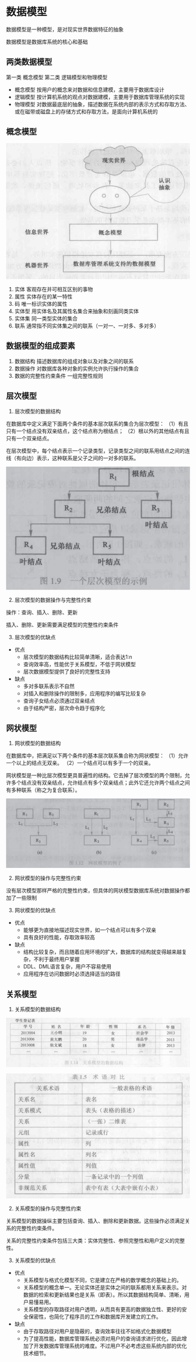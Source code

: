 # 数据模型

数据模型是一种模型，是对现实世界数据特征的抽象

数据模型是数据库系统的核心和基础

## 两类数据模型

第一类 概念模型
第二类 逻辑模型和物理模型

- 概念模型 按用户的概念来对数据和信息建模，主要用于数据库设计
- 逻辑模型 按计算机系统的观点对数据建模，主要用于数据库管理系统的实现
- 物理模型 对数据最底层的抽象，描述数据在系统内部的表示方式和存取方法、或在磁带或磁盘上的存储方式和存取方法，是面向计算机系统的

## 概念模型

![](2020-03-17-09-15-26.png)

1. 实体 客观存在并可相互区别的事物
2. 属性 实体存在的某一特性
3. 码 唯一标识实体的属性
4. 实体型 用实体名及其属性名集合来抽象和刻画同类实体
5. 实体集 同一类型实体的集合
6. 联系 通常指不同实体集之间的联系（一对一、一对多、多对多）

## 数据模型的组成要素

1. 数据结构 描述数据库的组成对象以及对象之间的联系
2. 数据操作 对数据库各种对象的实例允许执行操作的集合
3. 数据的完整性约束条件 一组完整性规则

## 层次模型

1. 层次模型的数据结构

在数据库中定义满足下面两个条件的基本层次联系的集合为层次模型：
（1）有且只有一个结点没有双亲结点，这个结点称为根结点；
（2）根以外的其他结点有且只有一个双亲结点。

在层次模型中，每个结点表示一个记录类型，记录类型之间的联系用结点之间的连线（有向边）表示，这种联系是父子之间的一对多的联系。

![](2020-03-19-10-23-32.png)

2. 层次模型的数据操作与完整性约束

操作：查询、插入、删除、更新

插入、删除、更新需要满足模型的完整性约束条件

3. 层次模型的优缺点

- 优点
    - 层次模型的数据结构比较简单清晰，适合表达1:n
    - 查询效率高，性能优于关系模型，不低于网状模型
    - 层次数据模型提供了良好的完整性支持
- 缺点
    - 多对多联系表示不自然
    - 对插入和删除操作的限制多，应用程序的编写比较复杂
    - 查询子女结点必须通过双亲结点
    - 由于结构严密，层次命令趋于程序化

## 网状模型

1. 网状模型的数据结构

在数据库中，把满足以下两个条件的基本层次联系集合称为网状模型：
（1）允许一个以上的结点无双亲。
（2）一个结点可以有多于一个的双亲。

网状模型是一种比层次模型更具普遍性的结构。它去掉了层次模型的两个限制，允许多个结点没有双亲结点，允许结点有多个双亲结点；此外它还允许两个结点之间有多种联系（称之为复合联系）。

![](2020-03-19-10-33-38.png)

2. 网状模型的操作与完整性约束

没有层次模型那样严格的完整性约束，但具体的网状模型数据库系统对数据操作都加了一些限制

3. 网状模型的优缺点

- 优点
    - 能够更为直接地描述现实世界，如一个结点可以有多个双亲
    - 具有良好的性能，存取效率较高
- 缺点
    - 结构比较复杂，而且随着应用环境的扩大，数据库的结构就变得越来越复杂，不利于最终用户掌握
    - DDL、DML语言复杂，用户不容易使用
    - 应用程序在访问数据时必须选择适当的路径

## 关系模型

1. 关系模型的数据结构

![](2020-03-19-10-46-09.png)

![](2020-03-19-10-47-22.png)

2. 关系模型的操作与完整性约束

关系模型的数据操纵主要包括查询、插入、删除和更新数据。这些操作必须满足关系的完整性约束条件。

关系的完整性约束条件包括三大类：实体完整性、参照完整性和用户定义的完整性。

3. 关系模型的优缺点

- 优点
    - 关系模型与格式化模型不同，它是建立在严格的数学概念的基础上的。
    - 关系模型的概念单一。无论实体还是实体之间的联系都用关系来表示。对数据的检索和更新结果也是关系（即表）。所以其数据结构简单、清晰，用户易懂易用。
    - 关系模型的存取路径对用户透明，从而具有更高的数据独立性、更好的安全保密性，也简化了程序员的工作和数据库开发建立的工作。
- 缺点
    - 由于存取路径对用户是隐蔽的，查询效率往往不如格式化数据模型
    - 为了提高性能，数据库管理系统必须对用户的查询请求进行优化，因此增加了开发数据库管理系统的难度。不过用户不必考虑这些系统内部的优化技术细节。